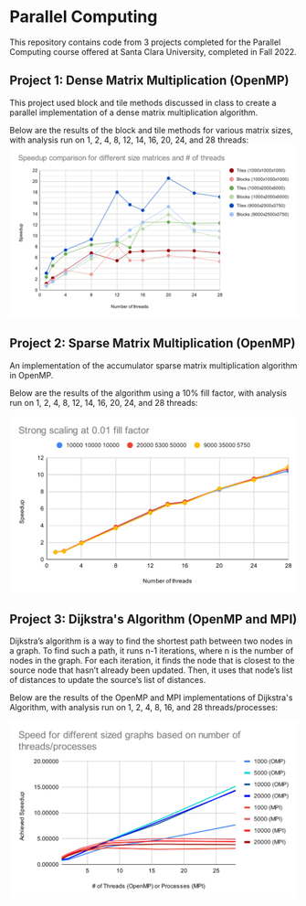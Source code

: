 # Parallel Computing
This repository contains code from 3 projects completed for the Parallel Computing course offered at Santa Clara University, completed in Fall 2022.

## Project 1: Dense Matrix Multiplication (OpenMP)

This project used block and tile methods discussed in class to create a parallel implementation of a dense matrix multiplication algorithm.

Below are the results of the block and tile methods for various matrix sizes, with analysis run on 1, 2, 4, 8, 12, 14, 16, 20, 24, and 28 threads:
![Project 1 results](/dense-matmult/results.svg)

## Project 2: Sparse Matrix Multiplication (OpenMP)

An implementation of the accumulator sparse matrix multiplication algorithm in OpenMP.

Below are the results of the algorithm using a 10% fill factor, with analysis run on 1, 2, 4, 8, 12, 14, 16, 20, 24, and 28 threads:

![Project 2 results](/sparse-matmult/results.svg)

## Project 3: Dijkstra's Algorithm (OpenMP and MPI)

Dijkstra’s algorithm is a way to find the shortest path between two nodes in a graph. To find such a path, it runs n-1 iterations, where n is the number of nodes in the graph. For each iteration, it finds the node that is closest to the source node that hasn’t already been updated. Then, it uses that node’s list of distances to update the source’s list of distances.

Below are the results of the OpenMP and MPI implementations of Dijkstra's Algorithm, with analysis run on 1, 2, 4, 8, 16, and 28 threads/processes:

![Project 3 results](/dijkstra/results.svg)